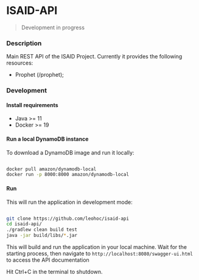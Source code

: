 # ISAID-API

> Development in progress

### Description

Main REST API of the ISAID Project.
Currently it provides the following resources:

  * Prophet (/prophet);

### Development

#### Install requirements

- Java >= 11
- Docker >= 19

#### Run a local DynamoDB instance

To download a DynamoDB image and run it locally:

```bash

docker pull amazon/dynamodb-local
docker run -p 8000:8000 amazon/dynamodb-local

```

#### Run

This will run the application in development mode:

```bash

git clone https://github.com/leohoc/isaid-api
cd isaid-api/
./gradlew clean build test
java -jar build/libs/*.jar

```

This will build and run the application in your local machine. Wait for the starting process, 
then navigate to `http://localhost:8080/swagger-ui.html` to access the API documentation

Hit Ctrl+C in the terminal to shutdown.
